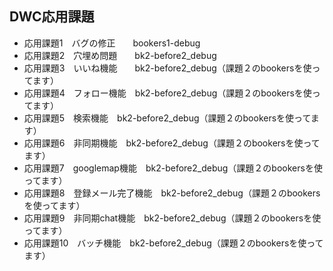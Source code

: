 ## DWC応用課題

- 応用課題1　バグの修正　　bookers1-debug
- 応用課題2　穴埋め問題　　bk2-before2_debug
- 応用課題3　いいね機能　　bk2-before2_debug（課題２のbookersを使ってます）
- 応用課題4　フォロー機能　bk2-before2_debug（課題２のbookersを使ってます）
- 応用課題5　検索機能　bk2-before2_debug（課題２のbookersを使ってます）
- 応用課題6　非同期機能　bk2-before2_debug（課題２のbookersを使ってます）
- 応用課題7　googlemap機能　bk2-before2_debug（課題２のbookersを使ってます）
- 応用課題8　登録メール完了機能　bk2-before2_debug（課題２のbookersを使ってます）
- 応用課題9　非同期chat機能　bk2-before2_debug（課題２のbookersを使ってます）
- 応用課題10　バッチ機能　bk2-before2_debug（課題２のbookersを使ってます）
